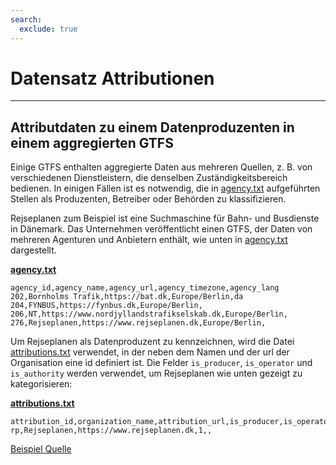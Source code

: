 ```yaml
---
search:
  exclude: true
---
```


# Datensatz Attributionen

<hr/>

## Attributdaten zu einem Datenproduzenten in einem aggregierten GTFS

Einige GTFS enthalten aggregierte Daten aus mehreren Quellen, z. B. von verschiedenen Dienstleistern, die denselben Zuständigkeitsbereich bedienen. In einigen Fällen ist es notwendig, die in [agency.txt](../../reference/#agencytxt) aufgeführten Stellen als Produzenten, Betreiber oder Behörden zu klassifizieren.

Rejseplanen zum Beispiel ist eine Suchmaschine für Bahn- und Busdienste in Dänemark. Das Unternehmen veröffentlicht einen GTFS, der Daten von mehreren Agenturen und Anbietern enthält, wie unten in [agency.txt](../../reference/#agencytxt) dargestellt.

[**agency.txt**](../../reference/#agencytxt)

    agency_id,agency_name,agency_url,agency_timezone,agency_lang
    202,Bornholms Trafik,https://bat.dk,Europe/Berlin,da
    204,FYNBUS,https://fynbus.dk,Europe/Berlin,
    206,NT,https://www.nordjyllandstrafikselskab.dk,Europe/Berlin,
    276,Rejseplanen,https://www.rejseplanen.dk,Europe/Berlin,

Um Rejseplanen als Datenproduzent zu kennzeichnen, wird die Datei [attributions.txt](../../reference/#attributionstxt) verwendet, in der neben dem Namen und der url der Organisation eine id definiert ist. Die Felder `is_producer`, `is_operator` und `is_authority` werden verwendet, um Rejseplanen wie unten gezeigt zu kategorisieren:

[**attributions.txt**](../../reference/#attributionstxt)

    attribution_id,organization_name,attribution_url,is_producer,is_operator,is_authority
    rp,Rejseplanen,https://www.rejseplanen.dk,1,,

[Beispiel Quelle](http://www.rejseplanen.info/labs/GTFS.zip)

